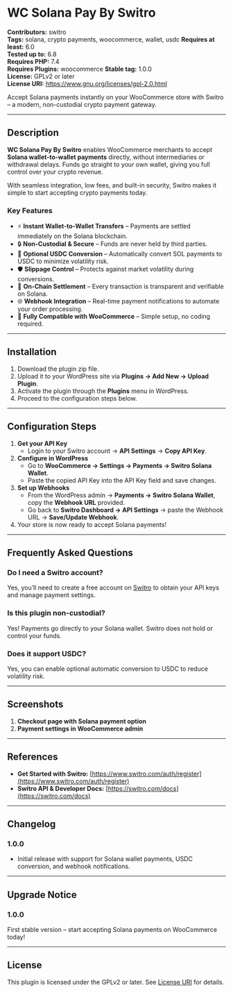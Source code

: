 # WC Solana Pay By Switro

**Contributors:** switro  
**Tags:** solana, crypto payments, woocommerce, wallet, usdc 
**Requires at least:** 6.0  
**Tested up to:** 6.8  
**Requires PHP:** 7.4  
**Requires Plugins:** woocommerce
**Stable tag:** 1.0.0  
**License:** GPLv2 or later  
**License URI:** https://www.gnu.org/licenses/gpl-2.0.html

Accept Solana payments instantly on your WooCommerce store with Switro – a modern, non-custodial crypto payment gateway.

---

## Description

**WC Solana Pay By Switro** enables WooCommerce merchants to accept **Solana wallet-to-wallet payments** directly, without intermediaries or withdrawal delays. Funds go straight to your own wallet, giving you full control over your crypto revenue.

With seamless integration, low fees, and built-in security, Switro makes it simple to start accepting crypto payments today.

### Key Features
- ⚡ **Instant Wallet-to-Wallet Transfers** – Payments are settled immediately on the Solana blockchain.  
- 🔒 **Non-Custodial & Secure** – Funds are never held by third parties.  
- 💱 **Optional USDC Conversion** – Automatically convert SOL payments to USDC to minimize volatility risk.  
- 🛡 **Slippage Control** – Protects against market volatility during conversions.  
- 🔗 **On-Chain Settlement** – Every transaction is transparent and verifiable on Solana.  
- 🌐 **Webhook Integration** – Real-time payment notifications to automate your order processing.  
- 🎯 **Fully Compatible with WooCommerce** – Simple setup, no coding required.  

---

## Installation

1. Download the plugin zip file.  
2. Upload it to your WordPress site via **Plugins → Add New → Upload Plugin**.  
3. Activate the plugin through the **Plugins** menu in WordPress.  
4. Proceed to the configuration steps below.

---

## Configuration Steps

1. **Get your API Key**  
   - Login to your Switro account → **API Settings** → **Copy API Key**.  
2. **Configure in WordPress**  
   - Go to **WooCommerce → Settings → Payments → Switro Solana Wallet**.  
   - Paste the copied API Key into the API Key field and save changes.  
3. **Set up Webhooks**  
   - From the WordPress admin → **Payments → Switro Solana Wallet**, copy the **Webhook URL** provided.  
   - Go back to **Switro Dashboard → API Settings** → paste the Webhook URL → **Save/Update Webhook**.  
4. Your store is now ready to accept Solana payments!

---

## Frequently Asked Questions

### Do I need a Switro account?
Yes, you’ll need to create a free account on [Switro](https://www.switro.com/auth/register) to obtain your API keys and manage payment settings.

### Is this plugin non-custodial?
Yes! Payments go directly to your Solana wallet. Switro does not hold or control your funds.

### Does it support USDC?
Yes, you can enable optional automatic conversion to USDC to reduce volatility risk.

---

## Screenshots

1. **Checkout page with Solana payment option**  
2. **Payment settings in WooCommerce admin**

---

## References

- **Get Started with Switro:** [https://www.switro.com/auth/register](https://www.switro.com/auth/register)  
- **Switro API & Developer Docs:** [https://switro.com/docs](https://switro.com/docs)

---

## Changelog

### 1.0.0
- Initial release with support for Solana wallet payments, USDC conversion, and webhook notifications.

---

## Upgrade Notice

### 1.0.0
First stable version – start accepting Solana payments on WooCommerce today!

---

## License

This plugin is licensed under the GPLv2 or later. See [License URI](https://www.gnu.org/licenses/gpl-2.0.html) for details.
